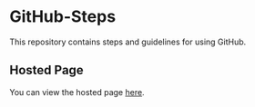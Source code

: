 # GitHub-Steps

This repository contains steps and guidelines for using GitHub.

## Hosted Page

You can view the hosted page [here](https://manoj-kumar-bv.github.io/GitHub-Steps/).